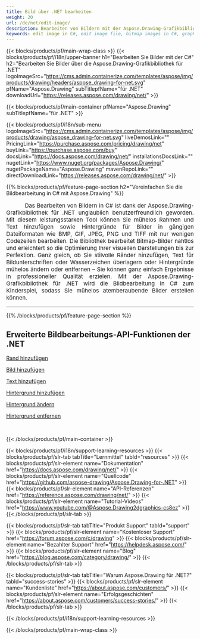 ```yaml
---
title: Bild über .NET bearbeiten
weight: 20
url: /de/net/edit-image/
description: Bearbeiten von Bildern mit der Aspose.Drawing-Grafikbibliothek für .NET (C#), um Bildränder und Text hinzuzufügen und den Hintergrund zu ändern oder zu entfernen
keywords: edit image in C#, edit image file, bitmap images in C#, graphic library für .NET, add image, add border, Text hinzufügen, add background, change background, remove background
---
```


{{< blocks/products/pf/main-wrap-class >}}
{{< blocks/products/pf/i18n/upper-banner h1="Bearbeiten Sie Bilder mit der C#" h2="Bearbeiten Sie Bilder über die Aspose.Drawing-Grafikbibliothek für .NET" logoImageSrc="https://cms.admin.containerize.com/templates/aspose/img/products/drawing/headers/aspose_drawing-for-net.svg" pfName="Aspose.Drawing" subTitlepfName="für .NET" downloadUrl="https://releases.aspose.com/drawing/net/" >}}

{{< blocks/products/pf/main-container pfName="Aspose.Drawing" subTitlepfName="für .NET" >}}

{{< blocks/products/pf/i18n/sub-menu logoImageSrc="https://cms.admin.containerize.com/templates/aspose/img/products/drawing/aspose_drawing-for-net.svg" liveDemosLink="" PricingLink="https://purchase.aspose.com/pricing/drawing/net" buyLink="https://purchase.aspose.com/buy" docsLink="https://docs.aspose.com/drawing/net/" installationsDocsLink="" nugetLink="https://www.nuget.org/packages/Aspose.Drawing/" nugetPackageName="Aspose.Drawing" mavenRepoLink="" directDownloadLink="https://releases.aspose.com/drawing/net/" >}}

{{% blocks/products/pf/feature-page-section  h2="Vereinfachen Sie die Bildbearbeitung in C# mit Aspose.Drawing" %}}
<p align="justify" style="text-indent:50px;font-size:15px;" id="overview" name="overview">
Das Bearbeiten von Bildern in C# ist dank der Aspose.Drawing-Grafikbibliothek für .NET unglaublich benutzerfreundlich geworden. Mit diesem leistungsstarken Tool können Sie mühelos Rahmen und Text hinzufügen sowie Hintergründe für Bilder in gängigen Dateiformaten wie BMP, GIF, JPEG, PNG und TIFF mit nur wenigen Codezeilen bearbeiten. Die Bibliothek bearbeitet Bitmap-Bilder nahtlos und erleichtert so die Optimierung Ihrer visuellen Darstellungen bis zur Perfektion. Ganz gleich, ob Sie stilvolle Ränder hinzufügen, Text für Bildunterschriften oder Wasserzeichen überlagern oder Hintergründe mühelos ändern oder entfernen – Sie können ganz einfach Ergebnisse in professioneller Qualität erzielen. Mit der Aspose.Drawing-Grafikbibliothek für .NET wird die Bildbearbeitung in C# zum Kinderspiel, sodass Sie mühelos atemberaubende Bilder erstellen können.</p>

<hr/>
{{% /blocks/products/pf/feature-page-section %}}

<!--Feature-section Start-->
<div class="container-fluid features-section bg-gray singleproduct">
 <a class="anchor" id="features" name="features">
 </a>
 <div class="row">
  <div class="container">
   <h2 class="h2title">
    Erweiterte Bildbearbeitungs-API-Funktionen der .NET
   </h2>
   <p>
   </p>
   <div class="col-lg-4">
    <em class="fa fa-pencil-square-o ico-blue fa-2x col-lg-2">
    </em>
    <p class="col-lg-10"><a href="add-border/">Rand hinzufügen</a>
    </p>
   </div>
   <div class="col-lg-4">
    <em class="fa fa-pencil-square-o ico-blue fa-2x col-lg-2">
    </em>
    <p class="col-lg-10">
     <a href="add-image/">Bild hinzufügen</a>
    </p>
   </div>
   <div class="col-lg-4">
    <em class="fa fa-font ico-blue fa-2x col-lg-2">
    </em>
    <p class="col-lg-10">
     <a href="add-text/">Text hinzufügen</a>
    </p>
   </div>
   <div class="col-lg-4">
    <em class="fa fa-pencil-square-o ico-blue fa-2x col-lg-2">
    </em>
    <p class="col-lg-10">
     <a href="add-background/">Hintergrund hinzufügen</a>
    </p>
   </div>
   <div class="col-lg-4">
    <em class="fa fa-cog ico-blue fa-2x col-lg-2">
    </em>
    <p class="col-lg-10">
     <a href="change-background/">Hintergrund ändern</a>
    </p>
   </div>
   <div class="col-lg-4">
    <em class="fa fa-cog ico-blue fa-2x col-lg-2">
    </em>
    <p class="col-lg-10">
     <a href="remove-background/">Hintergrund entfernen</a>
    </p>
   </div>
  </div> 
 </div>
</div>  
<br/>

{{< /blocks/products/pf/main-container >}}

{{< blocks/products/pf/i18n/support-learning-resources >}}
{{< blocks/products/pf/slr-tab tabTitle="Lernmittel" tabId="resources" >}}
{{< blocks/products/pf/slr-element name="Dokumentation" href="https://docs.aspose.com/drawing/net/" >}}
{{< blocks/products/pf/slr-element name="Quellcode" href="https://github.com/aspose-drawing/Aspose.Drawing-for-.NET" >}}
{{< blocks/products/pf/slr-element name="API-Referenzen" href="https://reference.aspose.com/drawing/net/" >}}
{{< blocks/products/pf/slr-element name="Tutorial-Videos" href="https://www.youtube.com/@Aspose.Drawing2dgraphics-cs8ez" >}}
{{< /blocks/products/pf/slr-tab >}}

{{< blocks/products/pf/slr-tab tabTitle="Produkt Support" tabId="support" >}}
{{< blocks/products/pf/slr-element name="Kostenloser Support" href="https://forum.aspose.com/c/drawing" >}}
{{< blocks/products/pf/slr-element name="Bezahlter Support" href="https://helpdesk.aspose.com/" >}}
{{< blocks/products/pf/slr-element name="Blog" href="https://blog.aspose.com/category/drawing/" >}}
{{< /blocks/products/pf/slr-tab >}}

{{< blocks/products/pf/slr-tab tabTitle="Warum Aspose.Drawing für .NET?" tabId="success-stories" >}}
{{< blocks/products/pf/slr-element name="Kundenliste" href="https://about.aspose.com/customers/" >}}
{{< blocks/products/pf/slr-element name="Erfolgsgeschichten" href="https://about.aspose.com/customers/success-stories/" >}}
{{< /blocks/products/pf/slr-tab >}}

{{< /blocks/products/pf/i18n/support-learning-resources >}}

{{< /blocks/products/pf/main-wrap-class >}}
